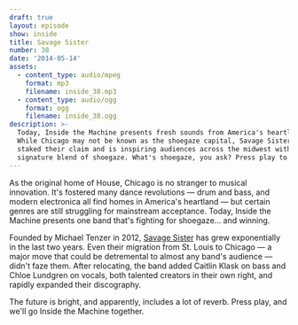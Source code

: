 ```yaml
---
draft: true
layout: episode
show: inside
title: Savage Sister
number: 38
date: '2014-05-14'
assets:
  - content_type: audio/mpeg
    format: mp3
    filename: inside_38.mp3
  - content_type: audio/ogg
    format: ogg
    filename: inside_38.ogg
description: >-
  Today, Inside the Machine presents fresh sounds from America's heartland.
  While Chicago may not be known as the shoegaze capital, Savage Sister has
  staked their claim and is inspiring audiences across the midwest with their
  signature blend of shoegaze. What's shoegaze, you ask? Press play to find out.
---
```

As the original home of House, Chicago is no stranger to musical innovation. It's fostered many dance revolutions &mdash; drum and bass, and modern electronica all find homes in America's heartland &mdash; but certain genres are still struggling for mainstream acceptance. Today, Inside the Machine presents one band that's fighting for shoegaze... and winning.

Founded by Michael Tenzer in 2012, [Savage Sister](http://facebook.com/savagesisterband) has grew exponentially in the last two years. Even their migration from St. Louis to Chicago &mdash; a major move that could be detremental to almost any band's audience &mdash; didn't faze them. After relocating, the band added Caitlin Klask on bass and Chloe Lundgren on vocals, both talented creators in their own right, and rapidly expanded their discography.

The future is bright, and apparently, includes a lot of reverb. Press play, and we'll go Inside the Machine together.